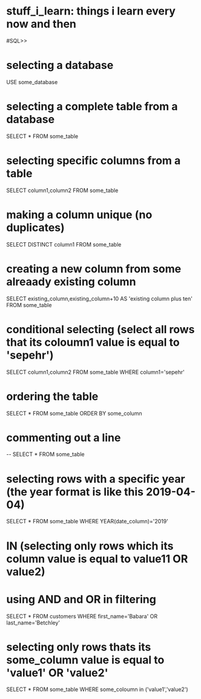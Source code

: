 # stuff_i_learn: things i learn every now and then

#SQL>>
# selecting a database
USE some_database

# selecting a complete table from a database
SELECT * FROM some_table

# selecting specific columns from a table
SELECT column1,column2 FROM some_table

# making a column unique (no duplicates)
SELECT DISTINCT column1 FROM some_table

# creating a new column from some alreaady existing column
SELECT existing_column,existing_column+10 AS 'existing column plus ten' FROM some_table

# conditional selecting (select all rows that its coloumn1 value is equal to 'sepehr')
SELECT column1,column2 FROM some_table WHERE column1='sepehr'

# ordering the table 
SELECT * FROM some_table ORDER BY some_column

# commenting out a line
-- SELECT * FROM some_table

# selecting rows with a specific year (the year format is like this 2019-04-04)
SELECT * FROM some_table WHERE YEAR(date_column)='2019'

# IN (selecting only rows which its column value is equal to value11 OR value2)

# using AND and OR in filtering 
SELECT * FROM customers WHERE first_name='Babara' OR last_name='Betchley'

# selecting only rows thats its some_column value is equal to 'value1' OR 'value2'
SELECT * FROM some_table WHERE some_coloumn in ('value1','value2')

